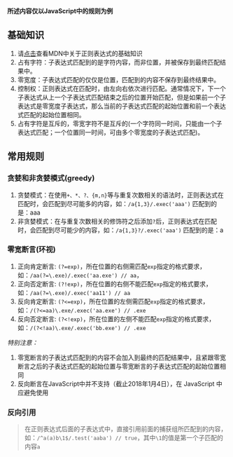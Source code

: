 **所述内容仅以JavaScript中的规则为例**

## 基础知识
1. 请[点击](https://developer.mozilla.org/zh-CN/docs/Web/JavaScript/Guide/Regular_Expressions)查看MDN中关于正则表达式的基础知识
1. 占有字符：子表达式匹配到的是字符内容，而非位置，并被保存到最终匹配结果中。
1. 零宽度：子表达式匹配的仅仅是位置，匹配到的内容不保存到最终结果中。
1. 控制权：正则表达式在匹配时，由左向右依次进行匹配。通常情况下，下一个子表达式从上一个子表达式匹配结束之后的位置开始匹配，但是如果前一个子表达式是零宽度子表达式，那么当前的子表达式匹配的起始位置和前一个表达式匹配的起始位置相同。
1. 占有字符是互斥的，零宽字符不是互斥的(一个字符同一时间，只能由一个子表达式匹配；一个位置同一时间，可由多个零宽度的子表达式匹配)。

## 常用规则

### 贪婪和非贪婪模式(greedy)
1. 贪婪模式：在使用`+、*、?、{m,n}`等与重复次数相关的语法时，正则表达式在匹配时，会匹配到尽可能多的内容，如：`/a{1,3}/.exec('aaa')` 匹配到的是：aaa
1. 非贪婪模式：在与重复次数相关的修饰符之后添加`?`后，正则表达式在匹配时，会匹配到尽可能少的内容，如：`/a{1,3}?/.exec('aaa')` 匹配到的是：a

### 零宽断言(环视)
1. 正向肯定断言: `(?=exp)`，所在位置的右侧需匹配`exp`指定的格式要求，如：`/aa(?=\.exe)/.exec('aa.exe') // aa`，
1. 正向否定断言: `(?!exp)`，所在位置的右侧不能匹配`exp`指定的格式要求，如：`/aa(?=\.exe)/.exec('aa11') // aa`
1. 反向肯定断言: `(?<=exp)`，所在位置的左侧需匹配`exp`指定的格式要求，如：`/(?<=aa)\.exe/.exec('aa.exe') // .exe`
1. 反向否定断言: `(?<!exp)`，所在位置的左侧不能匹配`exp`指定的格式要求，如：`/(?<!aa)\.exe/.exec('bb.exe') // .exe`

*特别注意：*
1. 零宽断言的子表达式匹配到的内容不会加入到最终的匹配结果中，且紧跟零宽断言之后的子表达式匹配的起始位置与零宽断言的子表达式匹配的起始位置相同
1. 反向断言在JavaScript中并不支持（截止2018年1月4日），在 JavaScript 中应避免使用

### 反向引用
> 在正则表达式后面的子表达式中，直接引用前面的捕获组所匹配到的内容，如：`/^a(a)b\1$/.test('aaba') // true`，其中`\1`的值是第一个子匹配的内容`a`

